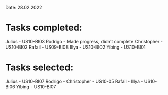Date: 28.02.2022

# Tasks completed:
Julius - US10-BI03
Rodrigo - Made progress, didn't complete
Christopher - US10-BI02
Rafail - US09-BI08
Illya - US10-BI02
Yibing - US10-BI01

# Tasks selected:
Julius - US10-BI07
Rodrigo - 
Christopher - US10-05
Rafail - 
Illya - US10-BI06
Yibing - US10-BI07
